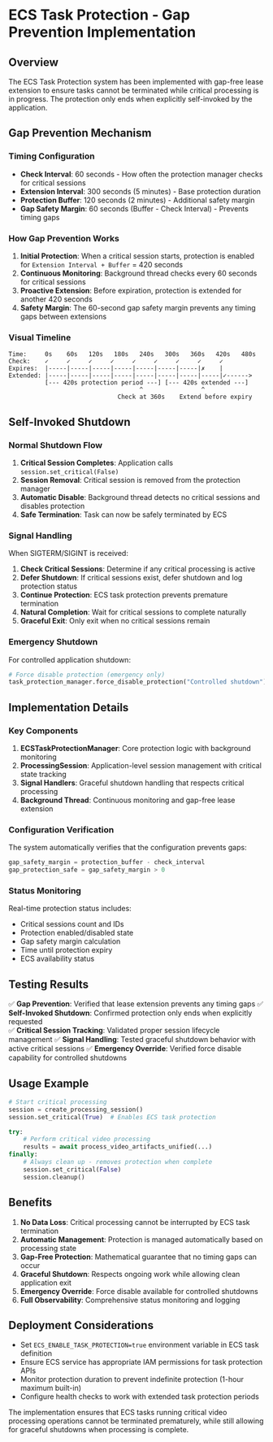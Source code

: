 # ECS Task Protection - Gap Prevention Implementation

## Overview

The ECS Task Protection system has been implemented with gap-free lease extension to ensure tasks cannot be terminated while critical processing is in progress. The protection only ends when explicitly self-invoked by the application.

## Gap Prevention Mechanism

### Timing Configuration

- **Check Interval**: 60 seconds - How often the protection manager checks for critical sessions
- **Extension Interval**: 300 seconds (5 minutes) - Base protection duration  
- **Protection Buffer**: 120 seconds (2 minutes) - Additional safety margin
- **Gap Safety Margin**: 60 seconds (Buffer - Check Interval) - Prevents timing gaps

### How Gap Prevention Works

1. **Initial Protection**: When a critical session starts, protection is enabled for `Extension Interval + Buffer` = 420 seconds
2. **Continuous Monitoring**: Background thread checks every 60 seconds for critical sessions
3. **Proactive Extension**: Before expiration, protection is extended for another 420 seconds
4. **Safety Margin**: The 60-second gap safety margin prevents any timing gaps between extensions

### Visual Timeline

```
Time:     0s    60s   120s   180s   240s   300s   360s   420s   480s
Check:    ✓     ✓     ✓     ✓     ✓     ✓     ✓     ✓     ✓
Expires:  |-----|-----|-----|-----|-----|-----|-----|✗    |
Extended: |-----|-----|-----|-----|-----|-----|-----|-----|✓------>
          [--- 420s protection period ---] [--- 420s extended ---]
                                    ^                ^
                              Check at 360s    Extend before expiry
```

## Self-Invoked Shutdown

### Normal Shutdown Flow

1. **Critical Session Completes**: Application calls `session.set_critical(False)`
2. **Session Removal**: Critical session is removed from the protection manager
3. **Automatic Disable**: Background thread detects no critical sessions and disables protection
4. **Safe Termination**: Task can now be safely terminated by ECS

### Signal Handling

When SIGTERM/SIGINT is received:

1. **Check Critical Sessions**: Determine if any critical processing is active
2. **Defer Shutdown**: If critical sessions exist, defer shutdown and log protection status
3. **Continue Protection**: ECS task protection prevents premature termination
4. **Natural Completion**: Wait for critical sessions to complete naturally
5. **Graceful Exit**: Only exit when no critical sessions remain

### Emergency Shutdown

For controlled application shutdown:

```python
# Force disable protection (emergency only)
task_protection_manager.force_disable_protection("Controlled shutdown")
```

## Implementation Details

### Key Components

1. **ECSTaskProtectionManager**: Core protection logic with background monitoring
2. **ProcessingSession**: Application-level session management with critical state tracking
3. **Signal Handlers**: Graceful shutdown handling that respects critical processing
4. **Background Thread**: Continuous monitoring and gap-free lease extension

### Configuration Verification

The system automatically verifies that the configuration prevents gaps:

```python
gap_safety_margin = protection_buffer - check_interval
gap_protection_safe = gap_safety_margin > 0
```

### Status Monitoring

Real-time protection status includes:

- Critical sessions count and IDs
- Protection enabled/disabled state
- Gap safety margin calculation
- Time until protection expiry
- ECS availability status

## Testing Results

✅ **Gap Prevention**: Verified that lease extension prevents any timing gaps
✅ **Self-Invoked Shutdown**: Confirmed protection only ends when explicitly requested  
✅ **Critical Session Tracking**: Validated proper session lifecycle management
✅ **Signal Handling**: Tested graceful shutdown behavior with active critical sessions
✅ **Emergency Override**: Verified force disable capability for controlled shutdowns

## Usage Example

```python
# Start critical processing
session = create_processing_session()
session.set_critical(True)  # Enables ECS task protection

try:
    # Perform critical video processing
    results = await process_video_artifacts_unified(...)
finally:
    # Always clean up - removes protection when complete
    session.set_critical(False)
    session.cleanup()
```

## Benefits

1. **No Data Loss**: Critical processing cannot be interrupted by ECS task termination
2. **Automatic Management**: Protection is managed automatically based on processing state
3. **Gap-Free Protection**: Mathematical guarantee that no timing gaps can occur
4. **Graceful Shutdown**: Respects ongoing work while allowing clean application exit
5. **Emergency Override**: Force disable available for controlled shutdowns
6. **Full Observability**: Comprehensive status monitoring and logging

## Deployment Considerations

- Set `ECS_ENABLE_TASK_PROTECTION=true` environment variable in ECS task definition
- Ensure ECS service has appropriate IAM permissions for task protection APIs
- Monitor protection duration to prevent indefinite protection (1-hour maximum built-in)
- Configure health checks to work with extended task protection periods

The implementation ensures that ECS tasks running critical video processing operations cannot be terminated prematurely, while still allowing for graceful shutdowns when processing is complete.
